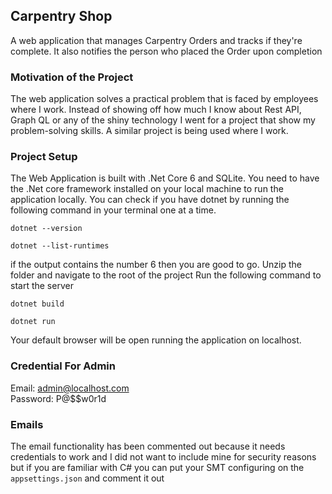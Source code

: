 ## Carpentry Shop
A web application that manages Carpentry Orders and tracks if they're complete.
It also notifies the person who placed the Order upon completion

### Motivation of the Project
The web application solves a practical problem that is faced by employees where
I work. Instead of showing off how much I know about Rest API, Graph QL or any
of the shiny technology I went for a project that show my problem-solving
skills. A similar project is being used where I work.

### Project Setup
The Web Application is built with .Net Core 6 and SQLite. You need to have the
.Net core framework installed on your local machine to run the application
locally. You can check if you have dotnet by running the following command in
your terminal one at a time.

```
dotnet --version

dotnet --list-runtimes

````
if the output contains the number 6 then you are good to go.
Unzip the folder and navigate to the root of the project
Run the following command to start the server

```
dotnet build

dotnet run
```
Your default browser will be open running the application on
localhost.

### Credential For Admin

Email:      admin@localhost.com\
Password:   P@$$w0r1d

### Emails
The email functionality has been commented out because it needs credentials to
work and I did not want to include mine for security reasons but if you are
familiar with C# you can put your SMT configuring on the `appsettings.json` and
comment it out

